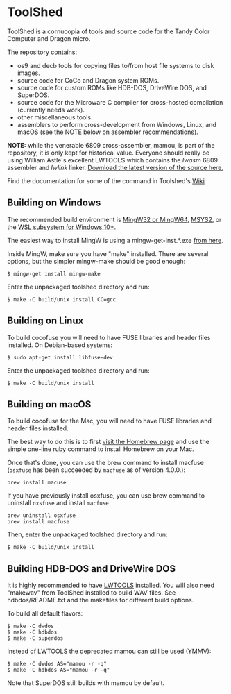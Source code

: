 # ToolShed

ToolShed is a cornucopia of tools and source code for the Tandy Color Computer and Dragon micro.

The repository contains:
- os9 and decb tools for copying files to/from host file systems to disk images.
- source code for CoCo and Dragon system ROMs.
- source code for custom ROMs like HDB-DOS, DriveWire DOS, and SuperDOS.
- source code for the Microware C compiler for cross-hosted compilation (currently needs work).
- other miscellaneous tools.
- assemblers to perform cross-development from Windows, Linux, and macOS (see the NOTE below on assembler recommendations).

**NOTE:** while the venerable 6809 cross-assembler, mamou, is part of the repository, it is only kept for historical value. Everyone should really be using William Astle's excellent LWTOOLS which contains the *lwasm* 6809 assembler and *lwlink* linker. [Download the latest version of the source here.](http://lwtools.projects.l-w.ca)

Find the documentation for some of the command in Toolshed's [Wiki](https://github.com/nitros9project/toolshed/wiki)
## Building on Windows

The recommended build environment is [MingW32 or MingW64](http://mingw.org/), [MSYS2](http://msys2.github.io/), or the [WSL subsystem for Windows 10+](https://en.wikipedia.org/wiki/Windows_Subsystem_for_Linux).

The easiest way to install MingW is using a mingw-get-inst.*.exe [from here](http://mingw.org/wiki/Getting_Started).

Inside MingW, make sure you have "make" installed. There are several options, but the simpler mingw-make should be good enough:
```
$ mingw-get install mingw-make
```

Enter the unpackaged toolshed directory and run:
```
$ make -C build/unix install CC=gcc
```

## Building on Linux

To build cocofuse you will need to have FUSE libraries and header files installed. On Debian-based systems:
```
$ sudo apt-get install libfuse-dev
```

Enter the unpackaged toolshed directory and run:
```
$ make -C build/unix install
```

## Building on macOS

To build cocofuse for the Mac, you will need to have FUSE libraries and header files installed.

The best way to do this is to first [visit the Homebrew page](https://brew.sh) and use the simple one-line ruby command to install Homebrew on your Mac.

Once that's done, you can use the brew command to install macfuse (`osxfuse` has been succeeded by `macfuse` as of version 4.0.0.):

```
brew install macuse
```

If you have previously install osxfuse, you can use brew command to uninstall `oxsfuse` and install `macfuse`

```
brew uninstall osxfuse
brew install macfuse
```

Then, enter the unpackaged toolshed directory and run:
```
$ make -C build/unix install
```

## Building HDB-DOS and DriveWire DOS

It is highly recommended to have [LWTOOLS](http://lwtools.projects.l-w.ca/) installed.  You will also need "makewav" from ToolShed installed to build WAV files.  See hdbdos/README.txt and the makefiles for different build options.

To build all default flavors:
```
$ make -C dwdos
$ make -C hdbdos
$ make -C superdos
```

Instead of LWTOOLS the deprecated mamou can still be used (YMMV):
```
$ make -C dwdos AS="mamou -r -q"
$ make -C hdbdos AS="mamou -r -q"
```

Note that SuperDOS still builds with mamou by default.
